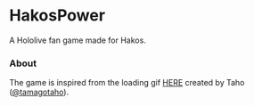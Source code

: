 # HakosPower
A Hololive fan game made for Hakos.

### About
The game is inspired from the loading gif [HERE](https://twitter.com/tamagotaho/status/1430932604254146567) created by Taho ([@tamagotaho](https://twitter.com/tamagotaho)).